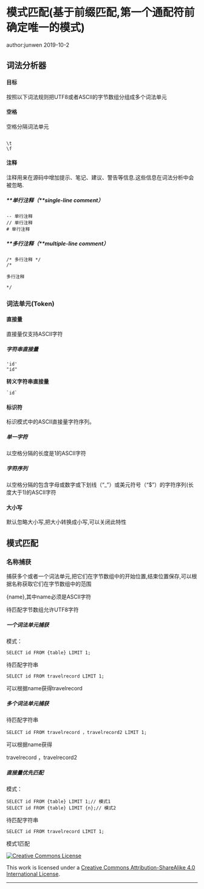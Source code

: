 # 模式匹配(基于前缀匹配,第一个通配符前确定唯一的模式)

author:junwen 2019-10-2

## 词法分析器

#### 目标

按照以下词法规则把UTF8或者ASCII的字节数组分组成多个词法单元



#### 空格

空格分隔词法单元

```
 
\t
\f
```



#### 注释

注释用来在源码中增加提示、笔记、建议、警告等信息.这些信息在词法分析中会被忽略.

##### **单行注释（**single-line comment）

```
-- 单行注释
// 单行注释
# 单行注释
```

##### **多行注释（**multiple-line comment）

```
/* 多行注释 */
/* 

多行注释 

*/
```



### 词法单元(Token)

#### 直接量

直接量仅支持ASCII字符

##### 字符串直接量

```
'id'
"id"
```

**转义字符串直接量**

```
`id`
```



#### 标识符

标识模式中的ASCII直接量字符序列。

##### 单一字符

以空格分隔的长度是1的ASCII字符

##### 字符序列

以空格分隔的包含字母或数字或下划线（“_”）或美元符号（“$”）的字符序列(长度大于1)的ASCII字符



#### 大小写

默认忽略大小写,把大小转换成小写,可以关闭此特性



## 模式匹配

### 名称捕获

捕获多个或者一个词法单元,把它们在字节数组中的开始位置,结束位置保存,可以根据名称获取它们在字节数组中的范围

{name},其中name必须是ASCII字符

待匹配字节数组允许UTF8字符



##### 一个词法单元捕获

模式：

```
SELECT id FROM {table} LIMIT 1;
```

待匹配字符串

```
SELECT id FROM travelrecord LIMIT 1;
```

可以根据name获得travelrecord



##### 多个词法单元捕获

待匹配字符串

```
SELECT id FROM travelrecord ，travelrecord2 LIMIT 1;
```

可以根据name获得

travelrecord ，travelrecord2



##### 直接量优先匹配

模式：

```
SELECT id FROM {table} LIMIT 1;// 模式1 
SELECT id FROM {table} LIMIT {n};// 模式2
```

待匹配字符串

```
SELECT id FROM travelrecord LIMIT 1;
```

模式1匹配



[![Creative Commons License](https://i.creativecommons.org/l/by-sa/4.0/88x31.png)](http://creativecommons.org/licenses/by-sa/4.0/)

This work is licensed under a [Creative Commons Attribution-ShareAlike 4.0 International License](http://creativecommons.org/licenses/by-sa/4.0/).

------





